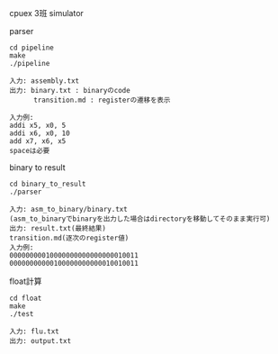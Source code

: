 cpuex 3班 simulator

parser
```
cd pipeline
make
./pipeline
```
    入力: assembly.txt
    出力: binary.txt : binaryのcode
          transition.md : registerの遷移を表示

    入力例:
    addi x5, x0, 5
    addi x6, x0, 10
    add x7, x6, x5
    spaceは必要
    
binary to result
```
cd binary_to_result
./parser
```
    入力: asm_to_binary/binary.txt
    (asm_to_binaryでbinaryを出力した場合はdirectoryを移動してそのまま実行可)
    出力: result.txt(最終結果)
    transition.md(逐次のregister値)
    入力例:
    00000000010000000000000000010011
    00000000000100000000000010010011


float計算
```
cd float
make
./test
```
    入力: flu.txt   
    出力: output.txt